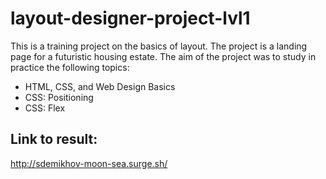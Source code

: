 <h1>layout-designer-project-lvl1</h1>
<div>
  <p>This is a training project on the basics of layout. The project is a landing page for a futuristic housing estate. The aim of the project was to study in practice the following topics:</p>
  <ul>
    <li>HTML, CSS, and Web Design Basics</li>
    <li>CSS: Positioning</li>
    <li>CSS: Flex</li>
  </ul>
  <h2>Link to result:</h2>
  <a href="http://sdemikhov-moon-sea.surge.sh/">http://sdemikhov-moon-sea.surge.sh/</a>
</div>

